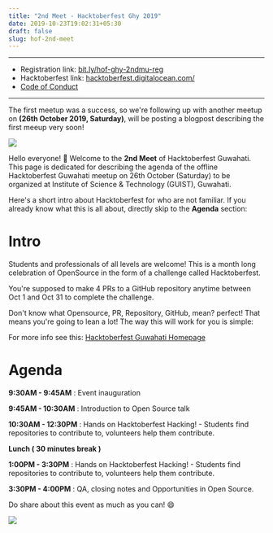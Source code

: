 ```yaml
---
title: "2nd Meet - Hacktoberfest Ghy 2019"
date: 2019-10-23T19:02:31+05:30
draft: false
slug: hof-2nd-meet
---
```


---
- Registration link: [bit.ly/hof-ghy-2ndmu-reg](http://bit.ly/hof-ghy-2ndmu-reg)
- Hacktoberfest link: [hacktoberfest.digitalocean.com/](https://hacktoberfest.digitalocean.com/)
- [Code of Conduct](https://docs.google.com/document/d/1gFKOhyUqMZzrZcbq8A_TpO5x9J9HK6agv70awCH8pyI/edit)

---

The first meetup was a success, so we're following up with another meetup on **(26th October 2019, Saturday)**, will be posting a blogpost describing the first meeup very soon!

![](/group-ghof-1.jpg)

Hello everyone! 🎊 Welcome to the **2nd Meet** of Hacktoberfest Guwahati. This page is dedicated for describing the agenda of the offline Hacktoberfest Guwahati meetup on 26th October (Saturday) to be organized at Institute of Science & Technology (GUIST), Guwahati.

Here's a short intro about Hacktoberfest for who are not familiar. If you already know what this is all about, directly skip to the **Agenda** section:

# Intro
Students and professionals of all levels are welcome! This is a month long celebration of OpenSource in the form of a challenge called Hacktoberfest.

You're supposed to make 4 PRs to a GitHub repository anytime between Oct 1 and Oct 31 to complete the challenge.

Don't know what Opensource, PR, Repository, GitHub, mean? perfect! That means you're going to lean a lot! The way this will work for you is simple:

For more info see this: [Hacktoberfest Guwahati Homepage](https://hacktoberfest.fossassam.tech)


# Agenda

**9:30AM - 9:45AM** : Event inauguration

**9:45AM - 10:30AM** : Introduction to Open Source talk

**10:30AM - 12:30PM** : Hands on Hacktoberfest Hacking! - Students find repositories to contribute to, volunteers help them contribute. 

**Lunch ( 30 minutes break )**

**1:00PM - 3:30PM** : Hands on Hacktoberfest Hacking! - Students find repositories to contribute to, volunteers help them contribute.

**3:30PM - 4:00PM** : QA, closing notes and Opportunities in Open Source.

Do share about this event as much as you can! 😄

![](/hof-ghy-poster2.png)


